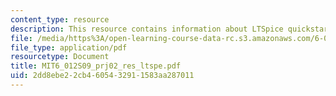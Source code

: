 ```yaml
---
content_type: resource
description: This resource contains information about LTSpice quickstart guide.
file: /media/https%3A/open-learning-course-data-rc.s3.amazonaws.com/6-012-microelectronic-devices-and-circuits-spring-2009/2dd8ebe22cb4605432911583aa287011_MIT6_012S09_prj02_res_ltspe.pdf
file_type: application/pdf
resourcetype: Document
title: MIT6_012S09_prj02_res_ltspe.pdf
uid: 2dd8ebe2-2cb4-6054-3291-1583aa287011
---
```

